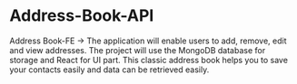 # Address-Book-API
Address Book-FE -> The application will enable users to add, remove, edit and view addresses. The project will use the MongoDB database for storage and React for UI part. This classic address book helps you to save your contacts easily and data can be retrieved easily.
